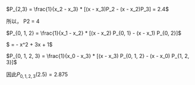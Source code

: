 $P_{2,3} = \frac{1}{x_2 - x_3} * [(x - x_3)P_2 - (x - x_2)P_3] = 2.4$

所以， P2 = 4

$P_{0, 1, 2} = \frac{1}{x_1 - x_2} * [(x - x_2) P_{0, 1} - (x - x_1) P_{0, 2}]$

$ = - x^2 + 3x + 1$

$P_{0, 1, 2, 3} = \frac{1}{x_0 - x_3} * [(x - x_3) P_{0, 1, 2} - (x - x_0) P_{1, 2, 3}]$

因此$P_{0, 1, 2, 3}(2.5) = 2.875$
